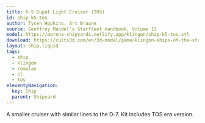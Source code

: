 ```yaml
---
title: K-5 Dupat Light Cruiser (TOS)
id: ship-k5-tos
author: Tycen Hopkins, Art Braune
source: Geoffrey Mandel’s Starfleet Handbook, Volume 13
model: https://morena-shipyards.netlify.app/klingon/ship-k5-tos.stl
download: https://cults3d.com/en/3d-model/game/klingon-ships-of-the-starfleet-handbook-part-1-star-trek-starship-parts-kit-expansion-27
layout: ship.liquid
tags: 
  - ship
  - klingon
  - romulan
  - cl
  - tos
eleventyNavigation:
  key: Ship
  parent: Shipyard
---
```

A smaller cruiser with similar lines to the D-7. Kit includes TOS era version.
